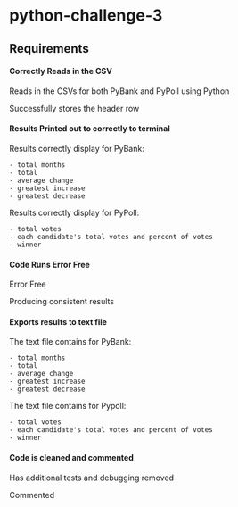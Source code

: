 # python-challenge-3

## Requirements

#### Correctly Reads in the CSV

Reads in the CSVs for both PyBank and PyPoll using Python

Successfully stores the header row

#### Results Printed out to correctly to terminal 

Results correctly display for PyBank:

    - total months
    - total
    - average change
    - greatest increase
    - greatest decrease

Results correctly display for PyPoll:

    - total votes
    - each candidate's total votes and percent of votes
    - winner

#### Code Runs Error Free

Error Free

Producing consistent results

#### Exports results to text file

The text file contains for PyBank:

    - total months
    - total
    - average change
    - greatest increase
    - greatest decrease

The text file contains for Pypoll:

    - total votes
    - each candidate's total votes and percent of votes
    - winner

#### Code is cleaned and commented

Has additional tests and debugging removed

Commented
